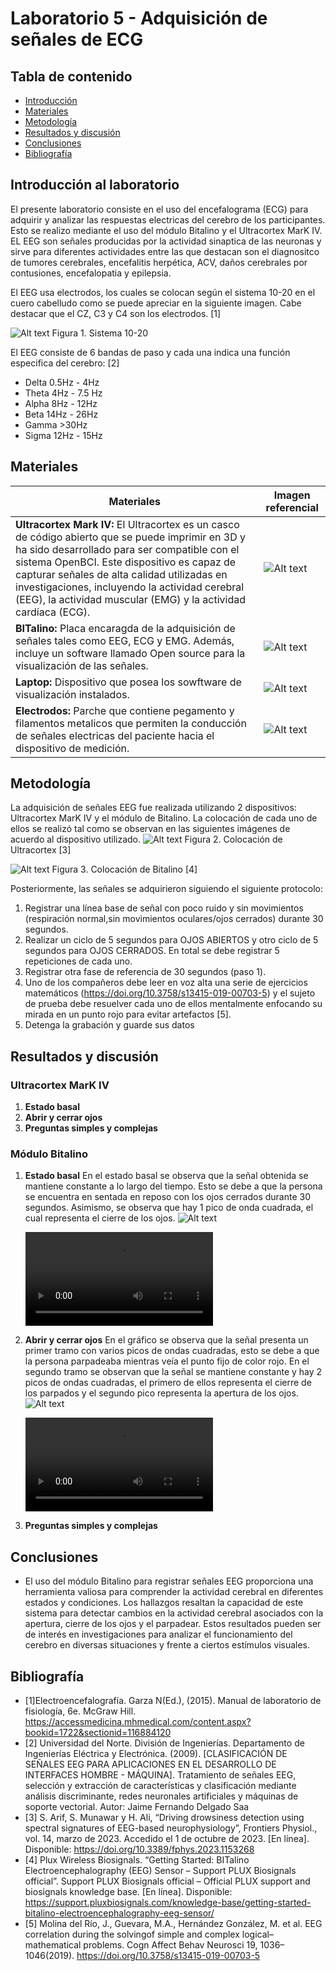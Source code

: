 # Laboratorio 5 - Adquisición de señales de ECG

## Tabla de contenido
- [Introducción](#Introducción_al_laboratorio )
- [Materiales](#Materiales)
- [Metodología](#Metodología)
- [Resultados y discusión](#Resultadosydiscusión)
- [Conclusiones](#Conclusiones) 
- [Bibliografía](#Bibliografía)

## Introducción al laboratorio 
El presente laboratorio consiste en el uso del encefalograma (ECG) para adquirir y analizar las respuestas electricas del cerebro de los participantes. Esto se realizo mediante el uso del módulo Bitalino y el Ultracortex MarK IV. EL EEG son señales producidas por la actividad sinaptica de las neuronas y sirve para diferentes actividades entre las que destacan son el diagnositco de tumores cerebrales, encefalitis herpética, ACV, daños cerebrales por contusiones, encefalopatia y epilepsia.

El EEG usa electrodos, los cuales se colocan según el sistema 10-20 en el cuero cabelludo como se puede apreciar en la siguiente imagen. Cabe destacar que el CZ, C3 y C4 son los electrodos. [1]

![Alt text](Imagenes/m_fer_ch21_fig-21-01.png)
Figura 1. Sistema 10-20

El EEG consiste de 6 bandas de paso y cada una indica una función especifica del cerebro: [2]
- Delta 0.5Hz - 4Hz
- Theta 4Hz - 7.5 Hz
- Alpha 8Hz - 12Hz
- Beta 14Hz - 26Hz
- Gamma >30Hz
- Sigma 12Hz - 15Hz
## Materiales
| Materiales | Imagen referencial | 
|----------|----------|
|**Ultracortex Mark IV:** El Ultracortex es un casco de código abierto que se puede imprimir en 3D y ha sido desarrollado para ser compatible con el sistema OpenBCI. Este dispositivo es capaz de capturar señales de alta calidad utilizadas en investigaciones, incluyendo la actividad cerebral (EEG), la actividad muscular (EMG) y la actividad cardíaca (ECG). | ![Alt text](Imagenes/asdasd.png) | 
| **BITalino:** Placa encaragda de la adquisición de señales tales como EEG, ECG y EMG. Además, incluye un software llamado Open source para la visualización de las señales.    |  ![Alt text](Imagenes/14022-01a.jpg) | 
| **Laptop:** Dispositivo que posea los sowftware de visualización instalados.    |  ![Alt text](<Imagenes/Captura de pantalla 2023-10-01 142448.png>) | 
| **Electrodos:** Parche que contiene pegamento y filamentos metalicos que permiten la conducción de señales electricas del paciente hacia el dispositivo de medición.        |  ![Alt text](Imagenes/gjhj.png)|

## Metodología
La adquisición de señales EEG fue realizada utilizando 2 dispositivos: Ultracortex MarK IV y el módulo de Bitalino. La colocación de cada uno de ellos se realizó tal como se observan en las siguientes imágenes de acuerdo al dispositivo utilizado.
![Alt text](<Imagenes/BITalino/Estado basal/Ultracortex.png>)
Figura 2. Colocación de Ultracortex [3]

![Alt text](<Imagenes/BITalino/Estado basal/Bitalino.png>)
Figura 3. Colocación de Bitalino [4]
  
Posteriormente, las señales se adquirieron siguiendo el siguiente protocolo:
1. Registrar una línea base de señal con poco ruido y sin movimientos (respiración normal,sin movimientos oculares/ojos cerrados) durante 30 segundos.
2. Realizar un ciclo de 5 segundos para OJOS ABIERTOS y otro ciclo de 5 segundos para OJOS CERRADOS. En total se debe registrar 5 repeticiones de cada uno.
3. Registrar otra fase de referencia de 30 segundos (paso 1).
4. Uno de los compañeros debe leer en voz alta una serie de ejercicios matemáticos (https://doi.org/10.3758/s13415-019-00703-5)  y el sujeto de prueba debe resuelver cada uno de ellos mentalmente enfocando su mirada en un punto rojo para evitar artefactos [5].
5. Detenga la grabación y guarde sus datos

## Resultados y discusión
### Ultracortex MarK IV
1. **Estado basal**
2. **Abrir y cerrar ojos**
3. **Preguntas simples y complejas**
    
### Módulo Bitalino
1. **Estado basal**
En el estado basal se observa que la señal obtenida se mantiene constante a lo largo del tiempo. Esto se debe a que la persona se encuentra en sentada en reposo con los ojos cerrados durante 30 segundos. Asimismo, se observa que hay 1 pico de onda cuadrada, el cual representa el cierre de los ojos.
![Alt text](<Imagenes/BITalino/Estado basal/1 Abrir-cerrar_EEG tiempo.png>)

    <video src="Videos/Estado%20basal.mp4" controls title="Title"></video>

2. **Abrir y cerrar ojos**
En el gráfico se observa que la señal presenta un primer tramo con varios picos de ondas cuadradas, esto se debe a que la persona parpadeaba mientras veía el punto fijo de color rojo. En el segundo tramo se observan que la señal se mantiene constante y hay 2 picos de ondas cuadradas, el primero de ellos representa el cierre de los parpados y el segundo pico representa la apertura de los ojos.
![Alt text](<Imagenes/BITalino/Estado basal/1 Basal_cerrado-abierto.png>)

    <video src="Videos/Abrir_cerrar.mp4" controls title="Title"></video>

3. **Preguntas simples y complejas**

## Conclusiones
- El uso del módulo Bitalino para registrar señales EEG proporciona una herramienta valiosa para comprender la actividad cerebral en diferentes estados y condiciones. Los hallazgos resaltan la capacidad de este sistema para detectar cambios en la actividad cerebral asociados con la apertura, cierre de los ojos y el parpadear. Estos resultados pueden ser de interés en investigaciones para analizar el funcionamiento del cerebro en diversas situaciones y frente a ciertos estímulos visuales.


## Bibliografía

- [1]Electroencefalografía. Garza N(Ed.), (2015). Manual de laboratorio de fisiología, 6e. McGraw Hill. https://accessmedicina.mhmedical.com/content.aspx?bookid=1722&sectionid=116884120
- [2] Universidad del Norte. División de Ingenierías. Departamento de Ingenierías Eléctrica y Electrónica. (2009). [CLASIFICACIÓN DE SEÑALES EEG PARA APLICACIONES EN EL DESARROLLO DE INTERFACES HOMBRE - MÁQUINA]. Tratamiento de señales EEG, selección y extracción de características y clasificación mediante análisis discriminante, redes neuronales artificiales y máquinas de soporte vectorial. Autor: Jaime Fernando Delgado Saa
- [3] S. Arif, S. Munawar y H. Ali, “Driving drowsiness detection using spectral signatures of EEG-based neurophysiology”, Frontiers Physiol., vol. 14, marzo de 2023. Accedido el 1 de octubre de 2023. [En línea]. Disponible: https://doi.org/10.3389/fphys.2023.1153268
- [4] Plux Wireless Biosignals. “Getting Started: BITalino Electroencephalography (EEG) Sensor – Support PLUX Biosignals official”. Support PLUX Biosignals official – Official PLUX support and biosignals knowledge base. [En línea]. Disponible: https://support.pluxbiosignals.com/knowledge-base/getting-started-bitalino-electroencephalography-eeg-sensor/
- [5] Molina del Río, J., Guevara, M.A., Hernández González, M. et al. EEG correlation during the solvingof simple and complex logical–mathematical problems. Cogn Affect Behav Neurosci 19, 1036–1046(2019). https://doi.org/10.3758/s13415-019-00703-5